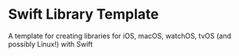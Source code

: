 # Swift Library Template

A template for creating libraries for iOS, macOS, watchOS, tvOS (and possibly Linux!) with Swift
